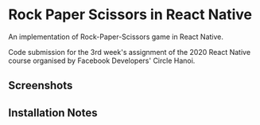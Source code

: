 # Rock Paper Scissors in React Native 

An implementation of Rock-Paper-Scissors game in React Native. 

Code submission for the 3rd week's assignment of the 2020 React Native course organised by Facebook Developers' Circle Hanoi.

## Screenshots

## Installation Notes
